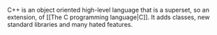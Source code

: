 C++ is an object oriented high-level language that is a superset, so an extension, of [[The C programming language|C]]. It adds classes, new standard libraries and many hated features.
